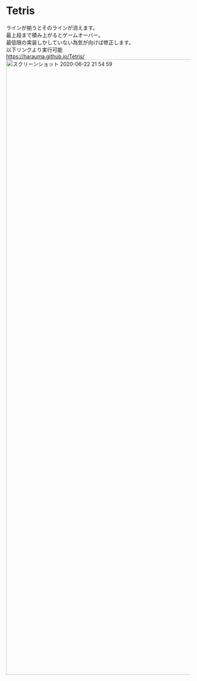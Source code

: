 # Tetris
ラインが揃うとそのラインが消えます。<br>
最上段まで積み上がるとゲームオーバー。<br>
最低限の実装しかしていない為気が向けば修正します。<br>
以下リンクより実行可能<br>
https://harauma.github.io/Tetris/
<img width="1680" alt="スクリーンショット 2020-06-22 21 54 59" src="https://user-images.githubusercontent.com/43663008/85290335-ca19a980-b4d3-11ea-8177-eef1536d409f.png">
